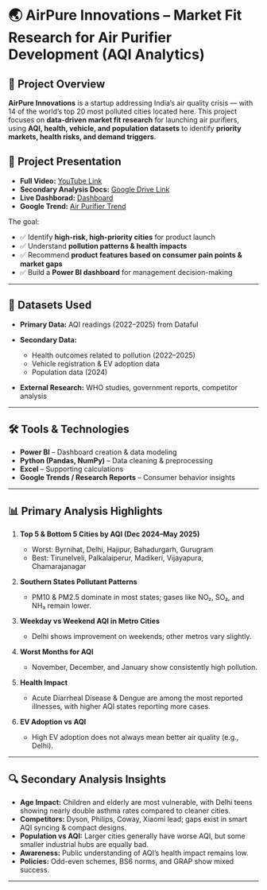 # 🌏 AirPure Innovations – Market Fit Research for Air Purifier Development (AQI Analytics)

## 📌 Project Overview

**AirPure Innovations** is a startup addressing India’s air quality crisis — with 14 of the world’s top 20 most polluted cities located here.
This project focuses on **data-driven market fit research** for launching air purifiers, using **AQI, health, vehicle, and population datasets** to identify **priority markets, health risks, and demand triggers**.

## 🎥 Project Presentation

* **Full Video:** [YouTube Link](https://www.youtube.com/watch?v=mfxvr3fZ2I8)
* **Secondary Analysis Docs:** [Google Drive Link](https://organic-marjoram-548.notion.site/RPC16-Secondary-Analysis-24881b3810c980d1b5cbcbeadfd02cb8)
* **Live Dashborad:** [Dashboard](https://app.powerbi.com/view?r=eyJrIjoiYjNjMDMwZTMtMDAzNS00MTdmLWEzY2YtNmVlMzRmNTU0ZDQ2IiwidCI6ImM2ZTU0OWIzLTVmNDUtNDAzMi1hYWU5LWQ0MjQ0ZGM1YjJjNCJ9)
* **Google Trend:** [Air Purifier Trend](https://trends.google.com/trends/explore?date=today%205-y&geo=IN&q=%2Fm%2F04gjp9,%2Fm%2F0dc7h&hl=en)


The goal:
* ✅ Identify **high-risk, high-priority cities** for product launch
* ✅ Understand **pollution patterns & health impacts**
* ✅ Recommend **product features based on consumer pain points & market gaps**
* ✅ Build a **Power BI dashboard** for management decision-making

---

## 📂 Datasets Used

* **Primary Data:** AQI readings (2022–2025) from Dataful
* **Secondary Data:**

  * Health outcomes related to pollution (2022–2025)
  * Vehicle registration & EV adoption data
  * Population data (2024)
* **External Research:** WHO studies, government reports, competitor analysis

---

## 🛠 Tools & Technologies

* **Power BI** – Dashboard creation & data modeling
* **Python (Pandas, NumPy)** – Data cleaning & preprocessing
* **Excel** – Supporting calculations
* **Google Trends / Research Reports** – Consumer behavior insights

---

## 📊 Primary Analysis Highlights

1. **Top 5 & Bottom 5 Cities by AQI (Dec 2024–May 2025)**

   * Worst: Byrnihat, Delhi, Hajipur, Bahadurgarh, Gurugram
   * Best: Tirunelveli, Palkalaiperur, Madikeri, Vijayapura, Chamarajanagar

2. **Southern States Pollutant Patterns**

   * PM10 & PM2.5 dominate in most states; gases like NO₂, SO₂, and NH₃ remain lower.

3. **Weekday vs Weekend AQI in Metro Cities**

   * Delhi shows improvement on weekends; other metros vary slightly.

4. **Worst Months for AQI**

   * November, December, and January show consistently high pollution.

5. **Health Impact**

   * Acute Diarrheal Disease & Dengue are among the most reported illnesses, with higher AQI states reporting more cases.

6. **EV Adoption vs AQI**

   * High EV adoption does not always mean better air quality (e.g., Delhi).

---

## 🔍 Secondary Analysis Insights

* **Age Impact:** Children and elderly are most vulnerable, with Delhi teens showing nearly double asthma rates compared to cleaner cities.
* **Competitors:** Dyson, Philips, Coway, Xiaomi lead; gaps exist in smart AQI syncing & compact designs.
* **Population vs AQI:** Larger cities generally have worse AQI, but some smaller industrial hubs are equally bad.
* **Awareness:** Public understanding of AQI’s health impact remains low.
* **Policies:** Odd-even schemes, BS6 norms, and GRAP show mixed success.

---
